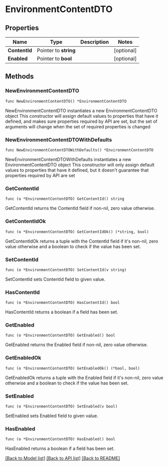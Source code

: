 # EnvironmentContentDTO

## Properties

Name | Type | Description | Notes
------------ | ------------- | ------------- | -------------
**ContentId** | Pointer to **string** |  | [optional] 
**Enabled** | Pointer to **bool** |  | [optional] 

## Methods

### NewEnvironmentContentDTO

`func NewEnvironmentContentDTO() *EnvironmentContentDTO`

NewEnvironmentContentDTO instantiates a new EnvironmentContentDTO object
This constructor will assign default values to properties that have it defined,
and makes sure properties required by API are set, but the set of arguments
will change when the set of required properties is changed

### NewEnvironmentContentDTOWithDefaults

`func NewEnvironmentContentDTOWithDefaults() *EnvironmentContentDTO`

NewEnvironmentContentDTOWithDefaults instantiates a new EnvironmentContentDTO object
This constructor will only assign default values to properties that have it defined,
but it doesn't guarantee that properties required by API are set

### GetContentId

`func (o *EnvironmentContentDTO) GetContentId() string`

GetContentId returns the ContentId field if non-nil, zero value otherwise.

### GetContentIdOk

`func (o *EnvironmentContentDTO) GetContentIdOk() (*string, bool)`

GetContentIdOk returns a tuple with the ContentId field if it's non-nil, zero value otherwise
and a boolean to check if the value has been set.

### SetContentId

`func (o *EnvironmentContentDTO) SetContentId(v string)`

SetContentId sets ContentId field to given value.

### HasContentId

`func (o *EnvironmentContentDTO) HasContentId() bool`

HasContentId returns a boolean if a field has been set.

### GetEnabled

`func (o *EnvironmentContentDTO) GetEnabled() bool`

GetEnabled returns the Enabled field if non-nil, zero value otherwise.

### GetEnabledOk

`func (o *EnvironmentContentDTO) GetEnabledOk() (*bool, bool)`

GetEnabledOk returns a tuple with the Enabled field if it's non-nil, zero value otherwise
and a boolean to check if the value has been set.

### SetEnabled

`func (o *EnvironmentContentDTO) SetEnabled(v bool)`

SetEnabled sets Enabled field to given value.

### HasEnabled

`func (o *EnvironmentContentDTO) HasEnabled() bool`

HasEnabled returns a boolean if a field has been set.


[[Back to Model list]](../README.md#documentation-for-models) [[Back to API list]](../README.md#documentation-for-api-endpoints) [[Back to README]](../README.md)


